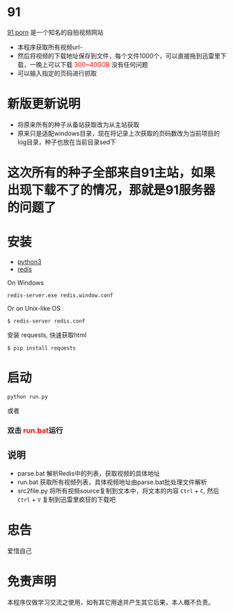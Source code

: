 # 91
[91 porn](http://91porn.com/) 是一个知名的自拍视频网站
- 本程序获取所有视频url-
- 然后将视频的下载地址保存到文件，每个文件1000个，可以直接拖到迅雷里下载，一晚上可以下载<label style="color:red"> 300~400GB </label> 没有任何问题
- 可以输入指定的页码进行抓取

# 新版更新说明
- 将原来所有的种子从备站获取改为从主站获取
- 原来只是适配windows目录，现在将记录上次获取的页码数改为当前项目的log目录，种子也放在当前目录sed下

# 这次所有的种子全部来自91主站，如果出现下载不了的情况，那就是91服务器的问题了

# 安装
- [python3](http://www.python.org)
- [redis](redis.io)

On Windows

    redis-server.exe redis.window.conf    

Or on Unix-like OS

    $ redis-server redis.conf 

安装 requests, 快速获取html

    $ pip install requests    


# 启动

    python run.py    

或者

### 双击  <label style="color:red">**run.bat**</label>运行

## 说明
- parse.bat 解析Redis中的列表，获取视频的具体地址
- run.bat 获取所有视频列表，具体视频地址由parse.bat批处理文件解析
- src2file.py 将所有视频source复制到文本中，将文本的内容 `Ctrl` + `C`, 然后`Ctrl` + `V` 复制到迅雷里疯狂的下载吧

# 忠告
  爱惜自己

# 免责声明
  本程序仅做学习交流之使用，如有其它用途并产生其它后果，本人概不负责。
